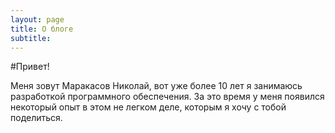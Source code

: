 ```yaml
---
layout: page
title: О блоге
subtitle:
---
```

#Привет! 

Меня зовут Маракасов Николай, вот уже более 10 лет я занимаюсь разработкой программного обеспечения. За это время у меня появился некоторый опыт в этом не легком деле, которым я хочу с тобой поделиться.  
